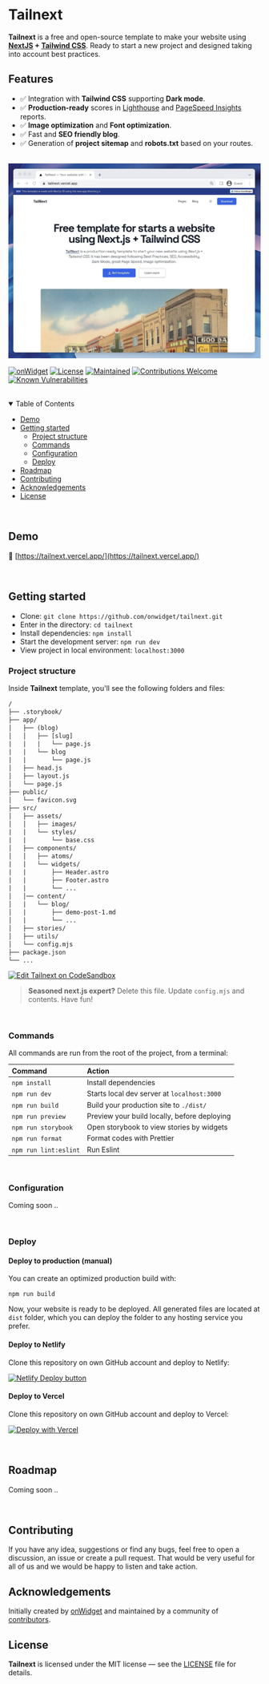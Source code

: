 # Tailnext

**Tailnext** is a free and open-source template to make your website using **[NextJS](https://nextjs.org/) + [Tailwind CSS](https://tailwindcss.com/)**. Ready to start a new project and designed taking into account best practices.

## Features

- ✅ Integration with **Tailwind CSS** supporting **Dark mode**.
- ✅ **Production-ready** scores in [Lighthouse](https://web.dev/measure/) and [PageSpeed Insights](https://pagespeed.web.dev/) reports.
- ✅ **Image optimization** and **Font optimization**.
- ✅ Fast and **SEO friendly blog**.
- ✅ Generation of **project sitemap** and **robots.txt** based on your routes.

<br>

<img src="./screenshot.jpg" alt="Tailnext Theme Screenshot">

[![onWidget](https://custom-icon-badges.demolab.com/badge/made%20by%20-onWidget-556bf2?style=flat-square&logo=onwidget&logoColor=white&labelColor=101827)](https://onwidget.com)
[![License](https://img.shields.io/github/license/onwidget/tailnext?style=flat-square&color=dddddd&labelColor=000000)](https://github.com/onwidget/tailnext/blob/main/LICENSE.md)
[![Maintained](https://img.shields.io/badge/maintained%3F-yes-brightgreen.svg?style=flat-square)](https://github.com/onwidget)
[![Contributions Welcome](https://img.shields.io/badge/contributions-welcome-brightgreen.svg?style=flat-square)](https://github.com/onwidget/tailnext#contributing)
[![Known Vulnerabilities](https://snyk.io/test/github/onwidget/tailnext/badge.svg?style=flat-square)](https://snyk.io/test/github/onwidget/tailnext)

<br>

<details open>
<summary>Table of Contents</summary>

- [Demo](#demo)
- [Getting started](#getting-started)
  - [Project structure](#project-structure)
  - [Commands](#commands)
  - [Configuration](#configuration)
  - [Deploy](#deploy)
- [Roadmap](#roadmap)
- [Contributing](#contributing)
- [Acknowledgements](#acknowledgements)
- [License](#license)

</details>

<br>

## Demo

📌 [https://tailnext.vercel.app/](https://tailnext.vercel.app/)

<br>

## Getting started

- Clone: `git clone https://github.com/onwidget/tailnext.git`
- Enter in the directory: `cd tailnext`
- Install dependencies: `npm install`
- Start the development server: `npm run dev`
- View project in local environment: `localhost:3000`

### Project structure

Inside **Tailnext** template, you'll see the following folders and files:

```
/
├── .storybook/
├── app/
│   ├── (blog)
│   │   ├── [slug]
|   |   |   └── page.js
|   |   └── blog
|   |       └── page.js
│   ├── head.js
│   ├── layout.js
│   └── page.js
├── public/
│   └── favicon.svg
├── src/
│   ├── assets/
│   │   ├── images/
|   |   └── styles/
|   |       └── base.css
│   ├── components/
│   │   ├── atoms/
|   |   └── widgets/
|   |       ├── Header.astro
|   |       ├── Footer.astro
|   |       └── ...
│   │── content/
│   |   └── blog/
│   |       ├── demo-post-1.md
│   |       └── ...
│   ├── stories/
│   ├── utils/
│   └── config.mjs
├── package.json
└── ...
```

[![Edit Tailnext on CodeSandbox](https://codesandbox.io/static/img/play-codesandbox.svg)](https://githubbox.com/onwidget/tailnext/tree/main)

> **Seasoned next.js expert?** Delete this file. Update `config.mjs` and contents. Have fun!

<br>

### Commands

All commands are run from the root of the project, from a terminal:

| Command               | Action                                       |
| :-------------------- | :------------------------------------------- |
| `npm install`         | Install dependencies                         |
| `npm run dev`         | Starts local dev server at `localhost:3000`  |
| `npm run build`       | Build your production site to `./dist/`      |
| `npm run preview`     | Preview your build locally, before deploying |
| `npm run storybook`   | Open storybook to view stories by widgets    |
| `npm run format`      | Format codes with Prettier                   |
| `npm run lint:eslint` | Run Eslint                                   |

<br>

### Configuration

Coming soon ..

<br>

### Deploy

#### Deploy to production (manual)

You can create an optimized production build with:

```shell
npm run build
```

Now, your website is ready to be deployed. All generated files are located at
`dist` folder, which you can deploy the folder to any hosting service you
prefer.

#### Deploy to Netlify

Clone this repository on own GitHub account and deploy to Netlify:

[![Netlify Deploy button](https://www.netlify.com/img/deploy/button.svg)](https://app.netlify.com/start/deploy?repository=https://github.com/onwidget/tailnext.git)

#### Deploy to Vercel

Clone this repository on own GitHub account and deploy to Vercel:

[![Deploy with Vercel](https://vercel.com/button)](https://vercel.com/new/clone?repository-url=https%3A%2F%2Fgithub.com%2Fonwidget%2Ftailnext)

<br>

## Roadmap

Coming soon ..

<br>

## Contributing

If you have any idea, suggestions or find any bugs, feel free to open a discussion, an issue or create a pull request.
That would be very useful for all of us and we would be happy to listen and take action.

## Acknowledgements

Initially created by [onWidget](https://onwidget.com) and maintained by a community of [contributors](https://github.com/onwidget/tailnext/graphs/contributors).

## License

**Tailnext** is licensed under the MIT license — see the [LICENSE](https://github.com/onwidget/tailnext/blob/main/LICENSE.md) file for details.
